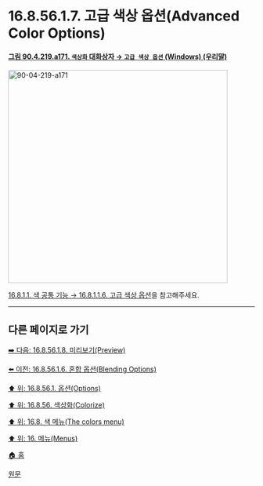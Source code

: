 # 16.8.56.1.7. 고급 색상 옵션(Advanced Color Options)

<a id="90-04-219-a171"></a>

#### [그림 90.4.219.a171. `색상화` 대화상자 → `고급 색상 옵션` (Windows) (우리말)](./90-04-0219-colorize.md#90-04-219-a171)
<img width="448" height="434" alt="90-04-219-a171" src="https://github.com/user-attachments/assets/0f587e28-2679-476f-8f3d-39a3f443af09" />

[16.8.1.1. 색 공통 기능 → 16.8.1.1.6. 고급 색상 옵션](./16-08-01-01-06-advanced_color_options.md)을 참고해주세요.

***

## 다른 페이지로 가기

[➡️ 다음: 16.8.56.1.8. 미리보기(Preview)](./16-08-56-01-08-preview.md)

[⬅️ 이전: 16.8.56.1.6. 혼합 옵션(Blending Options)](./16-08-56-01-06-blending_options.md)

[⬆️ 위: 16.8.56.1. 옵션(Options)](./16-08-56-01-00-options.md)

[⬆️ 위: 16.8.56. 색상화(Colorize)](./16-08-56-00-colorize.md)

[⬆️ 위: 16.8. 색 메뉴(The colors menu)](./16-08-00-the-colors-menu.md)

[⬆️ 위: 16. 메뉴(Menus)](./16-00-menus.md)

[🏠 홈](./00-home.md)

[원문](https://docs.gimp.org/2.10/ko/gimp-tool-colorize.html#idm34263)